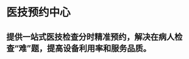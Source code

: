 <!--
 * @Date: 2020-08-12 09:24:00
 * @LastEditTime: 2020-08-12 09:24:41
 * @Description:
 * @FilePath: \web-master\src\views\his\mtd\reservcenter\README.md
-->

# 医技预约中心

## 提供一站式医技检查分时精准预约，解决在病人检查“难”题，提高设备利用率和服务品质。
